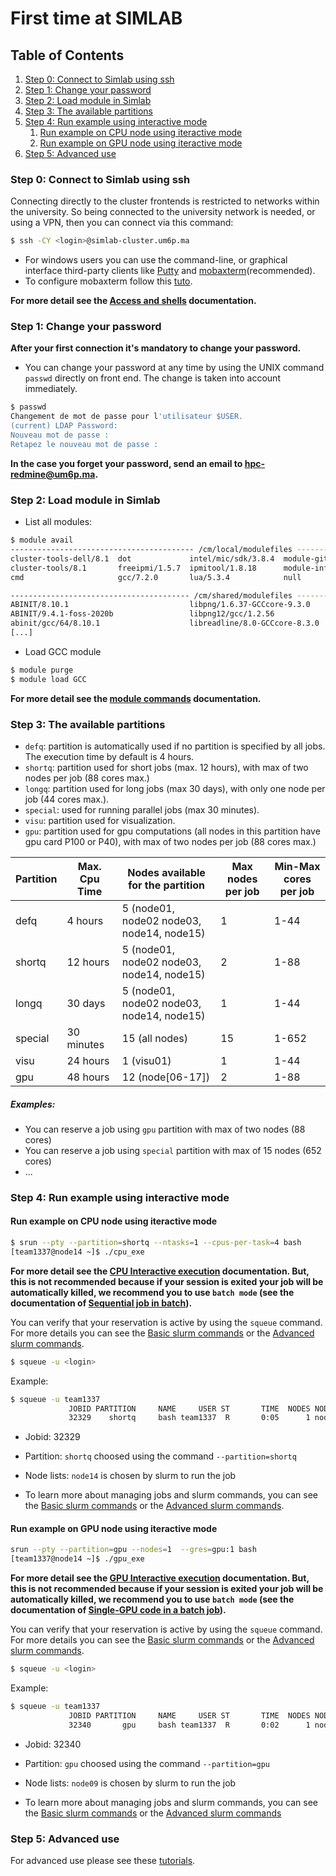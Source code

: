 # First time at SIMLAB

## Table of Contents
1. [Step 0: Connect to Simlab using ssh](#Basic)
2. [Step 1: Change your password](#password)
3. [Step 2: Load module in Simlab](#load)
4. [Step 3: The available partitions](#partitions)
5. [Step 4: Run example using interactive mode](#interactive)
    1. [Run example on CPU node using iteractive mode](#interactivecpu)
    2. [Run example on GPU node using iteractive mode](#interactivegpu)
6. [Step 5: Advanced use](#advanced)

### Step 0: Connect to Simlab using ssh <a name="Basic"></a>
Connecting directly to the cluster frontends is restricted to networks within the university. So being connected to the university network is needed, or using a VPN, then you can connect via this command: 

```sh
$ ssh -CY <login>@simlab-cluster.um6p.ma
```

- For windows users you can use the command-line, or graphical interface third-party clients like [Putty](https://www.chiark.greenend.org.uk/~sgtatham/putty/) and [mobaxterm](https://mobaxterm.mobatek.net)(recommended).
- To configure mobaxterm follow this [tuto](https://www.youtube.com/watch?v=s7xNGyG9GVc).


**For more detail see the [Access and shells](https://github.com/HPC-Simlab/Tutorials/blob/master/ALL/B_Computing_environment/Access_and_shells.md) documentation.**

### Step 1: Change your password <a name="password"></a>

**After your first connection it's mandatory to change your password.**
- You can change your password at any time by using the UNIX command `passwd` directly on front end. The change is taken into account immediately. 

```sh
$ passwd
Changement de mot de passe pour l'utilisateur $USER.
(current) LDAP Password: 
Nouveau mot de passe : 
Retapez le nouveau mot de passe : 
```
**In the case you forget your password, send an email to hpc-redmine@um6p.ma.**

### Step 2: Load module in Simlab <a name="load"></a>

- List all modules:

```sh
$ module avail
----------------------------------------- /cm/local/modulefiles -----------------------------------------
cluster-tools-dell/8.1  dot             intel/mic/sdk/3.8.4  module-git   openldap                      
cluster-tools/8.1       freeipmi/1.5.7  ipmitool/1.8.18      module-info  openmpi/mlnx/gcc/64/3.1.1rc1  
cmd                     gcc/7.2.0       lua/5.3.4            null         shared                        

---------------------------------------- /cm/shared/modulefiles -----------------------------------------
ABINIT/8.10.1                           libpng/1.6.37-GCCcore-9.3.0                     
ABINIT/9.4.1-foss-2020b                 libpng12/gcc/1.2.56                             
abinit/gcc/64/8.10.1                    libreadline/8.0-GCCcore-8.3.0     
[...]
```
- Load GCC module 

```bash
$ module purge
$ module load GCC
```
**For more detail see the [module commands](https://github.com/HPC-Simlab/Tutorials/blob/master/ALL/B_Computing_environment/The_module_command.md) documentation.**

### Step 3: The available partitions  <a name="partitions"></a>

- `defq`: partition is automatically used if no partition is specified by all jobs. The execution time by default is 4 hours.
- `shortq`: partition used for short jobs (max. 12 hours), with max of two nodes per job (88 cores max.)
- `longq`: partition used for long jobs (max 30 days), with only one node per job (44 cores max.).
- `special`: used for running parallel jobs (max 30 minutes).
- `visu`: partition used for visualization.
- `gpu`: partition used for gpu computations (all nodes in this partition have gpu card P100 or P40), with max of two nodes per job (88 cores max.)

| Partition | Max. Cpu Time | Nodes available for the partition | Max nodes per job | Min-Max cores per job     |
|-----------|---------------|-------------------------------------------------------|-------------------|---------------------------|
| defq      | 4 hours       |              5 (node01, node02 node03, node14, node15)  |             1       |     1-44          |
| shortq    | 12 hours      |              5 (node01, node02 node03, node14, node15)  |             2       |     1-88          |
| longq     | 30 days       |              5 (node01, node02 node03, node14, node15)  |             1       |     1-44          |
| special   | 30 minutes    |              15 (all nodes)                             |            15       |     1-652         |
| visu      | 24 hours      |              1  (visu01)                                |             1       |     1-44          |
| gpu       | 48 hours      |              12 (node[06-17])                           |             2       |     1-88          |

##### Examples:
- You can reserve a job using `gpu` partition with max of two nodes (88 cores)
- You can reserve a job using `special` partition with max of 15 nodes (652 cores)
- ...

### Step 4: Run example using interactive mode <a name="interactive"></a>

#### Run example on CPU node using iteractive mode <a name="interactivecpu"></a>

```sh
$ srun --pty --partition=shortq --ntasks=1 --cpus-per-task=4 bash
[team1337@node14 ~]$ ./cpu_exe
```
**For more detail see the [CPU Interactive execution](https://github.com/HPC-Simlab/Tutorials/blob/master/ALL/D_Commands_of_a_CPU_code/Interactive_execution.md) documentation. But, this is not recommended because if your session is exited your job will be automatically killed, we recommend you to use `batch mode` (see the documentation of [Sequential job in batch](https://github.com/HPC-Simlab/Tutorials/blob/master/ALL/D_Commands_of_a_CPU_code/Sequential_job_in_batch.md)).**


You can verify that your reservation is active by using the `squeue` command. For more details you can see the [Basic slurm commands](https://github.com/HPC-Simlab/Tutorials/blob/master/ALL/A_General_information/Basic_Slurm_commands.md) or the [Advanced slurm commands](https://github.com/HPC-Simlab/Tutorials/blob/master/ALL/A_General_information/Advanced_slurm-commands.md).
```sh
$ squeue -u <login>
```
Example:
```sh
$ squeue -u team1337
             JOBID PARTITION     NAME     USER ST       TIME  NODES NODELIST(REASON)
             32329    shortq     bash team1337  R       0:05      1 node14
```
- Jobid: 32329
- Partition: `shortq` choosed using the command `--partition=shortq`
- Node lists: `node14` is chosen by slurm to run the job

- To learn more about managing jobs and slurm commands, you can see the [Basic slurm commands](https://github.com/HPC-Simlab/Tutorials/blob/master/ALL/A_General_information/Basic_Slurm_commands.md) or the [Advanced slurm commands](https://github.com/HPC-Simlab/Tutorials/blob/master/ALL/A_General_information/Advanced_slurm-commands.md).


#### Run example on GPU node using iteractive mode <a name="interactivegpu"></a>

```sh
srun --pty --partition=gpu --nodes=1  --gres=gpu:1 bash
[team1337@node14 ~]$ ./gpu_exe
```
**For more detail see the [GPU Interactive execution](https://github.com/HPC-Simlab/Tutorials/blob/master/ALL/F_Commands_of_a_GPU_code/Interactive_execution.md) documentation. But, this is not recommended because if your session is exited your job will be automatically killed, we recommend you to use `batch mode` (see the documentation of [Single-GPU code in a batch job](https://github.com/HPC-Simlab/Tutorials/blob/master/ALL/F_Commands_of_a_GPU_code/Single-GPU_code_in_a_batch_job.md)).**


You can verify that your reservation is active by using the `squeue` command. For more details you can see the [Basic slurm commands](https://github.com/HPC-Simlab/Tutorials/blob/master/ALL/A_General_information/Basic_Slurm_commands.md) or the [Advanced slurm commands](https://github.com/HPC-Simlab/Tutorials/blob/master/ALL/A_General_information/Advanced_slurm-commands.md).

```sh
$ squeue -u <login>
```
Example:
```sh
$ squeue -u team1337
             JOBID PARTITION     NAME     USER ST       TIME  NODES NODELIST(REASON)
             32340       gpu     bash team1337  R       0:02      1 node09
```
- Jobid: 32340
- Partition: `gpu` choosed using the command `--partition=gpu`
- Node lists: `node09` is chosen by slurm to run the job

- To learn more about managing jobs and slurm commands, you can see the [Basic slurm commands](https://github.com/HPC-Simlab/Tutorials/blob/master/ALL/A_General_information/Basic_Slurm_commands.md) or the [Advanced slurm commands](https://github.com/HPC-Simlab/Tutorials/blob/master/ALL/A_General_information/Advanced_slurm-commands.md)

### Step 5: Advanced use <a name="advanced"></a>

For advanced use please see these [tutorials](https://github.com/HPC-Simlab/Tutorials).
